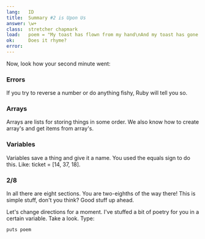 ```yaml
---
lang:   ID
title:  Summary #2 is Upon Us
answer: \w+
class:  stretcher chapmark
load:   poem = "My toast has flown from my hand\nAnd my toast has gone to the moon.\nBut when I saw it on television,\nPlanting our flag on Halley's comet,\nMore still did I want to eat it.\n"
ok:     Does it rhyme?
error:
---
```


Now, look how your second minute went:

### Errors
If you try to reverse a number or do anything fishy, Ruby will tell you so.

### Arrays
Arrays are lists for storing things in some order.
We also know how to create array's and get items from array's.

### Variables
Variables save a thing and give it a name. You used the equals sign to do this. Like:
ticket = [14, 37, 18].

### 2/8
In all there are eight sections. You are two-eighths of the way there! This is simple stuff,
don't you think? Good stuff up ahead.

Let's change directions for a moment. I've stuffed a bit of poetry for you in a certain variable.
Take a look. Type:

    puts poem
